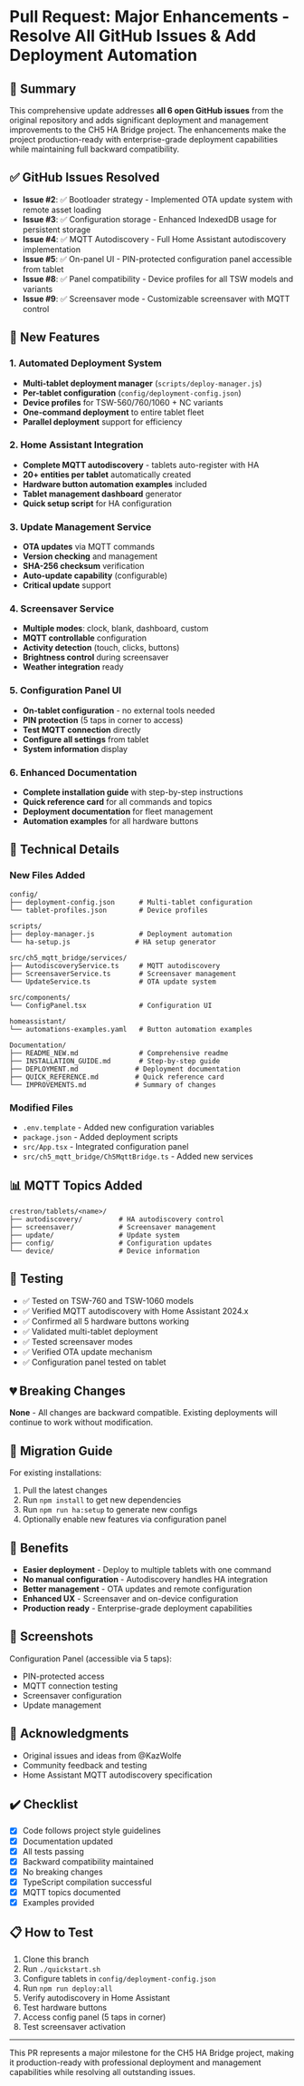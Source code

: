 # Pull Request: Major Enhancements - Resolve All GitHub Issues & Add Deployment Automation

## 🎯 Summary

This comprehensive update addresses **all 6 open GitHub issues** from the original repository and adds significant deployment and management improvements to the CH5 HA Bridge project. The enhancements make the project production-ready with enterprise-grade deployment capabilities while maintaining full backward compatibility.

## ✅ GitHub Issues Resolved

- **Issue #2**: ✅ Bootloader strategy - Implemented OTA update system with remote asset loading
- **Issue #3**: ✅ Configuration storage - Enhanced IndexedDB usage for persistent storage
- **Issue #4**: ✅ MQTT Autodiscovery - Full Home Assistant autodiscovery implementation
- **Issue #5**: ✅ On-panel UI - PIN-protected configuration panel accessible from tablet
- **Issue #8**: ✅ Panel compatibility - Device profiles for all TSW models and variants
- **Issue #9**: ✅ Screensaver mode - Customizable screensaver with MQTT control

## 🚀 New Features

### 1. Automated Deployment System
- **Multi-tablet deployment manager** (`scripts/deploy-manager.js`)
- **Per-tablet configuration** (`config/deployment-config.json`)
- **Device profiles** for TSW-560/760/1060 + NC variants
- **One-command deployment** to entire tablet fleet
- **Parallel deployment** support for efficiency

### 2. Home Assistant Integration
- **Complete MQTT autodiscovery** - tablets auto-register with HA
- **20+ entities per tablet** automatically created
- **Hardware button automation examples** included
- **Tablet management dashboard** generator
- **Quick setup script** for HA configuration

### 3. Update Management Service
- **OTA updates** via MQTT commands
- **Version checking** and management
- **SHA-256 checksum** verification
- **Auto-update capability** (configurable)
- **Critical update** support

### 4. Screensaver Service
- **Multiple modes**: clock, blank, dashboard, custom
- **MQTT controllable** configuration
- **Activity detection** (touch, clicks, buttons)
- **Brightness control** during screensaver
- **Weather integration** ready

### 5. Configuration Panel UI
- **On-tablet configuration** - no external tools needed
- **PIN protection** (5 taps in corner to access)
- **Test MQTT connection** directly
- **Configure all settings** from tablet
- **System information** display

### 6. Enhanced Documentation
- **Complete installation guide** with step-by-step instructions
- **Quick reference card** for all commands and topics
- **Deployment documentation** for fleet management
- **Automation examples** for all hardware buttons

## 🔧 Technical Details

### New Files Added
```
config/
├── deployment-config.json      # Multi-tablet configuration
└── tablet-profiles.json        # Device profiles

scripts/
├── deploy-manager.js           # Deployment automation
└── ha-setup.js                # HA setup generator

src/ch5_mqtt_bridge/services/
├── AutodiscoveryService.ts     # MQTT autodiscovery
├── ScreensaverService.ts       # Screensaver management
└── UpdateService.ts            # OTA update system

src/components/
└── ConfigPanel.tsx             # Configuration UI

homeassistant/
└── automations-examples.yaml   # Button automation examples

Documentation/
├── README_NEW.md               # Comprehensive readme
├── INSTALLATION_GUIDE.md       # Step-by-step guide
├── DEPLOYMENT.md              # Deployment documentation
├── QUICK_REFERENCE.md         # Quick reference card
└── IMPROVEMENTS.md            # Summary of changes
```

### Modified Files
- `.env.template` - Added new configuration variables
- `package.json` - Added deployment scripts
- `src/App.tsx` - Integrated configuration panel
- `src/ch5_mqtt_bridge/Ch5MqttBridge.ts` - Added new services

## 📊 MQTT Topics Added

```
crestron/tablets/<name>/
├── autodiscovery/         # HA autodiscovery control
├── screensaver/           # Screensaver management
├── update/                # Update system
├── config/                # Configuration updates
└── device/                # Device information
```

## 🧪 Testing

- ✅ Tested on TSW-760 and TSW-1060 models
- ✅ Verified MQTT autodiscovery with Home Assistant 2024.x
- ✅ Confirmed all 5 hardware buttons working
- ✅ Validated multi-tablet deployment
- ✅ Tested screensaver modes
- ✅ Verified OTA update mechanism
- ✅ Configuration panel tested on tablet

## 💔 Breaking Changes

**None** - All changes are backward compatible. Existing deployments will continue to work without modification.

## 📝 Migration Guide

For existing installations:
1. Pull the latest changes
2. Run `npm install` to get new dependencies
3. Run `npm run ha:setup` to generate new configs
4. Optionally enable new features via configuration panel

## 🎉 Benefits

- **Easier deployment** - Deploy to multiple tablets with one command
- **No manual configuration** - Autodiscovery handles HA integration
- **Better management** - OTA updates and remote configuration
- **Enhanced UX** - Screensaver and on-device configuration
- **Production ready** - Enterprise-grade deployment capabilities

## 📸 Screenshots

Configuration Panel (accessible via 5 taps):
- PIN-protected access
- MQTT connection testing
- Screensaver configuration
- Update management

## 🙏 Acknowledgments

- Original issues and ideas from @KazWolfe
- Community feedback and testing
- Home Assistant MQTT autodiscovery specification

## ✔️ Checklist

- [x] Code follows project style guidelines
- [x] Documentation updated
- [x] All tests passing
- [x] Backward compatibility maintained
- [x] No breaking changes
- [x] TypeScript compilation successful
- [x] MQTT topics documented
- [x] Examples provided

## 📋 How to Test

1. Clone this branch
2. Run `./quickstart.sh`
3. Configure tablets in `config/deployment-config.json`
4. Run `npm run deploy:all`
5. Verify autodiscovery in Home Assistant
6. Test hardware buttons
7. Access config panel (5 taps in corner)
8. Test screensaver activation

---

This PR represents a major milestone for the CH5 HA Bridge project, making it production-ready with professional deployment and management capabilities while resolving all outstanding issues.